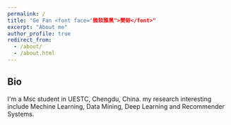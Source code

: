 ```yaml
---
permalink: /
title: "Ge Fan <font face="微软雅黑">樊哿</font>"
excerpt: "About me"
author_profile: true
redirect_from: 
  - /about/
  - /about.html
---
```


Bio
---
I'm a Msc student in UESTC, Chengdu, China. my research interesting include Mechine Learning, Data Mining, Deep Learning and Recommender Systems.


